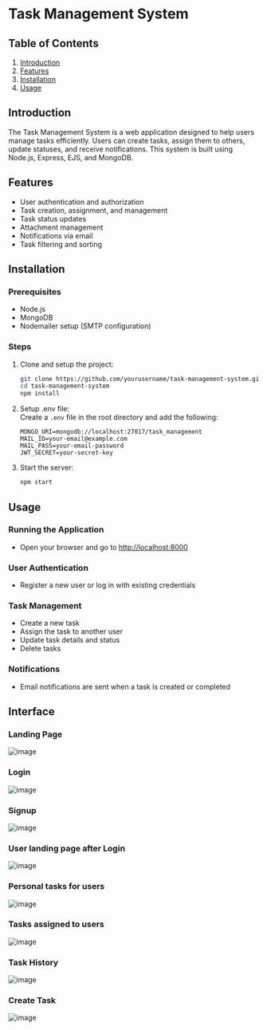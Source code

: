 # Task Management System

## Table of Contents
1. [Introduction](#introduction)
2. [Features](#features)
3. [Installation](#installation)
4. [Usage](#usage)


## Introduction
The Task Management System is a web application designed to help users manage tasks efficiently. Users can create tasks, assign them to others, update statuses, and receive notifications. This system is built using Node.js, Express, EJS, and MongoDB.

## Features
- User authentication and authorization
- Task creation, assignment, and management
- Task status updates
- Attachment management
- Notifications via email
- Task filtering and sorting

## Installation

### Prerequisites
- Node.js
- MongoDB
- Nodemailer setup (SMTP configuration)

### Steps
1. Clone and setup the project:
   ```bash
   git clone https://github.com/yourusername/task-management-system.git
   cd task-management-system
   npm install
   ```
2. Setup .env file:  
   Create a `.env` file in the root directory and add the following:
   ```env
   MONGO_URI=mongodb://localhost:27017/task_management
   MAIL_ID=your-email@example.com
   MAIL_PASS=your-email-password
   JWT_SECRET=your-secret-key
   ```

3. Start the server:
   ```bash
   npm start
   ```
## Usage

### Running the Application
- Open your browser and go to [http://localhost:8000](http://localhost:8000)

### User Authentication
- Register a new user or log in with existing credentials

### Task Management
- Create a new task
- Assign the task to another user
- Update task details and status
- Delete tasks

### Notifications
- Email notifications are sent when a task is created or completed

## Interface

### Landing Page
  ![image](https://github.com/user-attachments/assets/4b0eed28-e31a-4293-bebc-1032fccc06ef)

### Login
   ![image](https://github.com/user-attachments/assets/f9762320-466e-41c3-a746-ffe48678e13e)

### Signup
   ![image](https://github.com/user-attachments/assets/022d25cb-556b-4c97-9b0d-8c28bee0b04a)

### User landing page after Login
   ![image](https://github.com/user-attachments/assets/d4bbebde-64e0-4563-a25c-e892eaf5fdfa)

### Personal tasks for users
   ![image](https://github.com/user-attachments/assets/24758c9e-cf02-4f53-baa6-8419b68975d8)

### Tasks assigned to users
   ![image](https://github.com/user-attachments/assets/52e0cf07-5d01-4ded-ae61-20f58f437d86)

### Task History
   ![image](https://github.com/user-attachments/assets/08dbee91-5dbf-4da9-9083-7f10c377b57f)

### Create Task
   ![image](https://github.com/user-attachments/assets/839bbcb0-6fc3-4f82-8857-aac04efa0f52)










